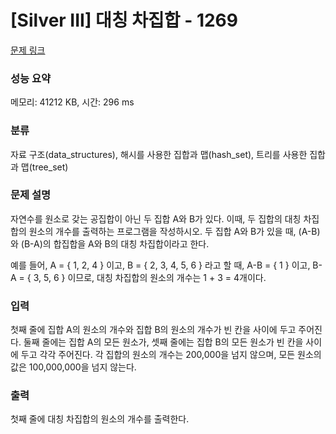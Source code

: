 # [Silver III] 대칭 차집합 - 1269 

[문제 링크](https://www.acmicpc.net/problem/1269) 

### 성능 요약

메모리: 41212 KB, 시간: 296 ms

### 분류

자료 구조(data_structures), 해시를 사용한 집합과 맵(hash_set), 트리를 사용한 집합과 맵(tree_set)

### 문제 설명

<p>자연수를 원소로 갖는 공집합이 아닌 두 집합 A와 B가 있다. 이때, 두 집합의 대칭 차집합의 원소의 개수를 출력하는 프로그램을 작성하시오. 두 집합 A와 B가 있을 때, (A-B)와 (B-A)의 합집합을 A와 B의 대칭 차집합이라고 한다.</p>
<p> 예를 들어, A = { 1, 2, 4 } 이고, B = { 2, 3, 4, 5, 6 } 라고 할 때,  A-B = { 1 } 이고, B-A = { 3, 5, 6 } 이므로, 대칭 차집합의 원소의 개수는 1 + 3 = 4개이다.</p>

### 입력 

 <p>첫째 줄에 집합 A의 원소의 개수와 집합 B의 원소의 개수가 빈 칸을 사이에 두고 주어진다. 둘째 줄에는 집합 A의 모든 원소가, 셋째 줄에는 집합 B의 모든 원소가 빈 칸을 사이에 두고 각각 주어진다. 각 집합의 원소의 개수는 200,000을 넘지 않으며, 모든 원소의 값은 100,000,000을 넘지 않는다.</p>

### 출력 

 <p>첫째 줄에 대칭 차집합의 원소의 개수를 출력한다.</p>

